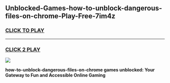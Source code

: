 
## Unblocked-Games-how-to-unblock-dangerous-files-on-chrome-Play-Free-7im4z
<h3>
<a href="https://premium76.site?title=how-to-unblock-dangerous-files-on-chrome&ref=12A">CLICK TO PLAY</a></h3>
<hr>

<h3>
<a href="https://premium76.site?title=how-to-unblock-dangerous-files-on-chrome&ref=12A">CLICK 2 PLAY</a>
  
</h3>

<a href="https://premium76.site?title=how-to-unblock-dangerous-files-on-chrome&ref=12A"><img src="https://clearcache.store/games.png"></a>


**how-to-unblock-dangerous-files-on-chrome games unblocked: Your Gateway to Fun and Accessible Online Gaming**
